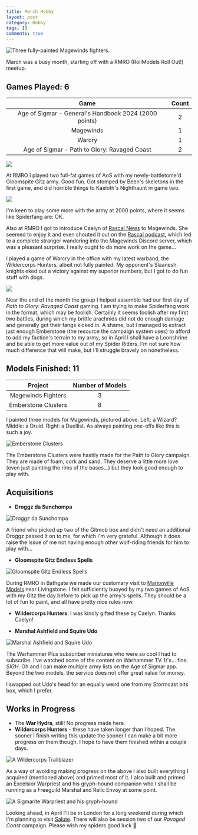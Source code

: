```yaml
---
title: March Hobby
layout: post
category: Hobby
tags: []
comments: true
---
```


![Three fully-painted Magewinds fighters.](/images/2025/03/march-hobby/magewinds-fighters.jpg)

March was a busy month, starting off with a RMRO (RollModels Roll Out!) meetup.

<!--more-->

## Games Played: 6

|                         Game                          | Count |
| :---------------------------------------------------: | :---: |
| Age of Sigmar - General's Handbook 2024 (2000 points) |   2   |
|                       Magewinds                       |   1   |
|                        Warcry                         |   1   |
|     Age of Sigmar - Path to Glory: Ravaged Coast      |   2   |

![](/images/2025/03/march-hobby/soulblight-v-spiderfang.jpg)

At RMRO I played two full-fat games of AoS with my newly-battletome'd Gloomspite Gitz army. Good fun. Got stomped by Been's skeletons in the first game, and did horrible things to Kaeloth's Nighthaunt in game two.

![](/images/2025/03/march-hobby/nighthaunt-v-spiderfang.jpg)

I'm keen to play some more with the army at 2000 points, where it seems like Spiderfang are: OK.

Also at RMRO I got to introduce Caelyn of [Rascal News](https://www.rascal.news/) to Magewinds. She seemed to enjoy it and even shouted it out on the [Rascal podcast](https://www.rascal.news/rascal-walks-the-longest-road/), which led to a complete stranger wandering into the Magewinds Discord server, which was a pleasant surprise. I really ought to do more work on the game...

I played a game of Warcry in the office with my latest warband, the Wildercorps Hunters, albeit not fully painted. My opponent's Slaanesh knights eked out a victory against my superior numbers, but I got to do fun stuff with dogs.

![](/images/2025/03/march-hobby/spiders-v-slaves.jpg)

Near the end of the month the group I helped assemble had our first day of *Path to Glory: Ravaged Coast* gaming. I am trying to make Spiderfang work in the format, which may be foolish. Certainly it seems foolish after my first two battles, during which my brittle arachnids did not do enough damage and generally got their fangs kicked in. A shame, but I managed to extract just enough Emberstone (the resource the campaign system uses) to afford to add my faction's terrain to my army, so in April I shall have a Loonshrine and be able to get more value out of my Spider Riders. I'm not sure how much difference that will make, but I'll struggle bravely on nonetheless.

## Models Finished: 11

|       Project       | Number of Models |
| :-----------------: | :--------------: |
| Magewinds Fighters  |        3         |
| Emberstone Clusters |        8         |

I painted three models for Magewinds, pictured above. Left: a Wizard? Middle: a Druid. Right: a Duellist. As always painting one-offs like this is such a joy.

![Emberstone Clusters](/images/2025/03/march-hobby/emberstone-clusters.jpg)

The Emberstone Clusters were hastily made for the Path to Glory campaign. They are made of foam, cork and sand. They deserve a little more love (even just painting the rims of the bases...) but they look good enough to play with.

## Acquisitions

- **Droggz da Sunchompa**

![Droggz da Sunchompa](/images/2025/03/march-hobby/droggz.jpg)

A friend who picked up two of the Gitmob box and didn't need an additional Droggz passed it on to me, for which I'm very grateful. Although it does raise the issue of me not having enough other wolf-riding friends for him to play with...

- **Gloomspite Gitz Endless Spells**

![Gloomspite Gitz Endless Spells](/images/2025/03/march-hobby/gitz-spells.jpg)

During RMRO in Bathgate we made our customary visit to [Marionville Models](https://www.marionvillemodels.com) near Livingstone. I felt sufficiently buoyed by my two games of AoS with my Gitz the day before to pick up the army's spells. They should be a lot of fun to paint, and all have pretty nice rules now.

- **Wildercorps Hunters**. I was kindly gifted these by Caelyn. Thanks Caelyn!

- **Marshal Ashfield and Squire Udo**

![Marshal Ashfield and Squire Udo](/images/2025/03/march-hobby/marshal.jpg)

The Warhammer Plus subscriber miniatures who were so cool I had to subscribe. I've watched some of the content on Warhammer TV. It's... fine. *SIGH.* Oh and I can make multiple army lists on the Age of Sigmar app. Beyond the two models, the service does not offer great value for money.

I swapped out Udo's head for an equally weird one from my Stormcast bits box, which I prefer.

## Works in Progress

- The **War Hydra**, still! No progress made here.
- **Wildercorps Hunters** - these have taken longer than I hoped. The sooner I finish writing this update the sooner I can make a bit more progress on them though. I hope to have them finished within a couple days.

![A Wildercorps Trailblazer](/images/2025/03/march-hobby/wildercorps.jpg)

As a way of avoiding making progress on the above I also built everything I acquired (mentioned above) and primed most of it. I also built and primed an Excelsior Warpriest and his gryph-hound companion who I shall be running as a Freeguild Marshal and Relic Envoy at some point.

![A Sigmarite Warpriest and his gryph-hound](/images/2025/03/march-hobby/warpriest.jpg)

Looking ahead, in April I'll be in London for a long weekend during which I'm planning to visit [Salute](https://southlondonwarlords.co.uk/what-is-salute). There will also be session two of our *Ravaged Coast* campaign. Please wish my spiders good luck 🙏
